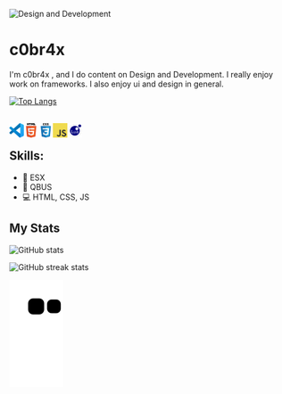 ![Design and Development](https://cdn.discordapp.com/attachments/792954965668790346/852609014160425030/Sem_titulo.png)

# c0br4x

I'm c0br4x , and I do content on Design and Development. I really enjoy work on frameworks. I also enjoy ui and design in general.

[![Top Langs](https://github-readme-stats.vercel.app/api/top-langs/?username=c0br4x-d3v&layout=compact&langs_count=7&theme=dracula)](https://github.com/c0br4x-d3v)
 
<div style="display: inline_block"><br>
 <img align="left" alt="Visual Studio Code" width="26px" src="https://raw.githubusercontent.com/github/explore/80688e429a7d4ef2fca1e82350fe8e3517d3494d/topics/visual-studio-code/visual-studio-code.png" />   
 <img align="left" alt="HTML5" width="26px" src="https://raw.githubusercontent.com/github/explore/80688e429a7d4ef2fca1e82350fe8e3517d3494d/topics/html/html.png" />
 <img align="left" alt="CSS3" width="26px" src="https://raw.githubusercontent.com/github/explore/80688e429a7d4ef2fca1e82350fe8e3517d3494d/topics/css/css.png" />
 <img align="left" alt="JavaScript" width="26px" src="https://raw.githubusercontent.com/github/explore/80688e429a7d4ef2fca1e82350fe8e3517d3494d/topics/javascript/javascript.png" />
 <img align="left" alt="Lua" width="26px" src="https://raw.githubusercontent.com/github/explore/80688e429a7d4ef2fca1e82350fe8e3517d3494d/topics/lua/lua.png" />
 <br>
</div>
 
## Skills: 
 
* 📌 ESX
* 📌 QBUS
* 💻 HTML, CSS, JS

## My Stats

![GitHub stats](https://github-readme-stats.vercel.app/api?username=c0br4x-d3v&show_icons=true&theme=tokyonight)

![GitHub streak stats](https://github-readme-streak-stats.herokuapp.com/?user=c0br4x-d3v&theme=tokyonight)  

![Snake animation](https://github.com/rafaballerini/rafaballerini/blob/output/github-contribution-grid-snake.svg)
 
